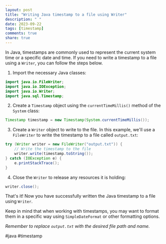 ```yaml
---
layout: post
title: "Writing Java timestamp to a file using Writer"
description: " "
date: 2023-09-22
tags: [timestamp]
comments: true
share: true
---
```


In Java, timestamps are commonly used to represent the current system time or a specific date and time. If you need to write a timestamp to a file using a `Writer`, you can follow the steps below.

1. Import the necessary Java classes:
```java
import java.io.FileWriter;
import java.io.IOException;
import java.io.Writer;
import java.sql.Timestamp;
```

2. Create a `Timestamp` object using the `currentTimeMillis()` method of the `System` class:
```java
Timestamp timestamp = new Timestamp(System.currentTimeMillis());
```

3. Create a `Writer` object to write to the file. In this example, we'll use a `FileWriter` to write the timestamp to a file called `output.txt`:
```java
try (Writer writer = new FileWriter("output.txt")) {
    // Write the timestamp to the file
    writer.write(timestamp.toString());
} catch (IOException e) {
    e.printStackTrace();
}
```

4. Close the `Writer` to release any resources it is holding:
```java
writer.close();
```

That's it! Now you have successfully written the Java timestamp to a file using `Writer`.

Keep in mind that when working with timestamps, you may want to format them in a specific way using `SimpleDateFormat` or other formatting options.

*Remember to replace `output.txt` with the desired file path and name.*

#java #timestamp
